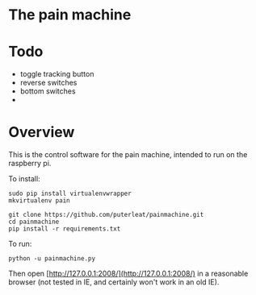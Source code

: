# The pain machine


# Todo

- toggle tracking button
- reverse switches
- bottom switches
-



# Overview


This is the control software for the pain machine, intended to run on the raspberry pi.


To install:

    sudo pip install virtualenvwrapper
    mkvirtualenv pain

    git clone https://github.com/puterleat/painmachine.git
    cd painmachine
    pip install -r requirements.txt


To run:

    python -u painmachine.py


Then open [http://127.0.0.1:2008/](http://127.0.0.1:2008/) in a reasonable browser (not tested in IE, and certainly won't work in an old IE).




